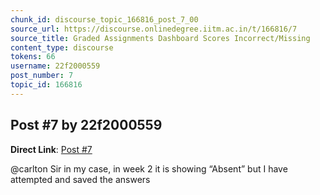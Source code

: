 ```yaml
---
chunk_id: discourse_topic_166816_post_7_00
source_url: https://discourse.onlinedegree.iitm.ac.in/t/166816/7
source_title: Graded Assignments Dashboard Scores Incorrect/Missing
content_type: discourse
tokens: 66
username: 22f2000559
post_number: 7
topic_id: 166816
---
```


## Post #7 by 22f2000559

**Direct Link**: [Post #7](https://discourse.onlinedegree.iitm.ac.in/t/166816/7)

@carlton Sir in my case, in week 2 it is showing “Absent” but I have attempted and saved the answers
